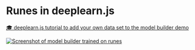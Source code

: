 # Runes in deeplearn.js
[🎓 deeplearn.js tutorial to add your own data set to the model builder demo](https://github.com/digitalheir/runes-in-deeplearnjs-tutorial/blob/master/rune_recognition.md)


[![Screenshot of model builder trained on runes](https://github.com/digitalheir/deeplearnjs/raw/rune_recognition_tutorial/demos/rune_recognition/runes_cnn.jpg)](https://github.com/digitalheir/runes-in-deeplearnjs-tutorial/blob/master/rune_recognition.md)
